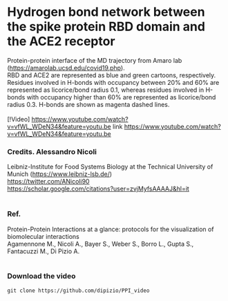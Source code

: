 # Hydrogen bond network between the spike protein RBD domain and the ACE2 receptor
  
Protein-protein interface of the MD trajectory from Amaro lab (https://amarolab.ucsd.edu/covid19.php).</br>
RBD and ACE2 are represented as blue and green cartoons, respectively. Residues involved in H-bonds with occupancy between 20% and 60% are represented as licorice/bond radius 0.1, whereas residues involved in H-bonds with occupancy higher than 60% are represented as licorice/bond radius 0.3. H-bonds are shown as magenta dashed lines.</br>
</br>
[!Video] https://www.youtube.com/watch?v=vfWL_WDeN34&feature=youtu.be
link https://www.youtube.com/watch?v=vfWL_WDeN34&feature=youtu.be
</br>
### Credits. Alessandro Nicoli</br>
Leibniz-Institute for Food Systems Biology at the Technical University of Munich (https://www.leibniz-lsb.de/)  
https://twitter.com/ANicoli90</br>
https://scholar.google.com/citations?user=zvjMyfsAAAAJ&hl=it</br>
</br> 
### Ref.</br>   
Protein-Protein Interactions at a glance: protocols for the visualization of biomolecular interactions</br> 
Agamennone M., Nicoli A., Bayer S., Weber S., Borro L., Gupta S., Fantacuzzi M., Di Pizio A.</br>
</br>
### Download the video
```
git clone https://github.com/dipizio/PPI_video  
```  
